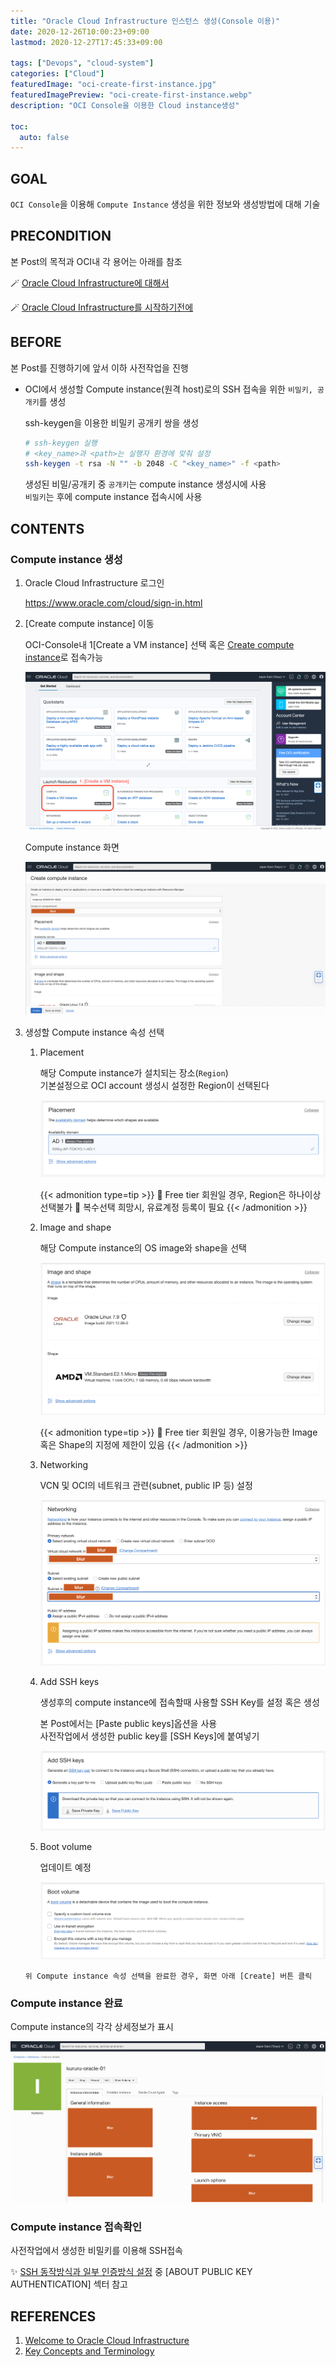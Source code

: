 ```yaml
---
title: "Oracle Cloud Infrastructure 인스턴스 생성(Console 이용)"
date: 2020-12-26T10:00:23+09:00
lastmod: 2020-12-27T17:45:33+09:00

tags: ["Devops", "cloud-system"]
categories: ["Cloud"]
featuredImage: "oci-create-first-instance.jpg"
featuredImagePreview: "oci-create-first-instance.webp"
description: "OCI Console을 이용한 Cloud instance생성"

toc:
  auto: false
---
```


<!--more-->

## GOAL

`OCI Console`을 이용해 `Compute Instance` 생성을 위한 정보와 생성방법에 대해 기술

## PRECONDITION

본 Post의 목적과 OCI내 각 용어는 아래를 참조

🪄 [Oracle Cloud Infrastructure에 대해서](../oci-basics/)

🪄 [Oracle Cloud Infrastructure를 시작하기전에](../oci-before/)

## BEFORE

본 Post를 진행하기에 앞서 이하 사전작업을 진행

- OCI에서 생성할 Compute instance(원격 host)로의 SSH 접속을 위한 `비밀키, 공개키`를 생성

  ssh-keygen을 이용한 비밀키 공개키 쌍을 생성

  ```bash
  # ssh-keygen 실행
  # <key_name>과 <path>는 실행자 환경에 맞춰 설정
  ssh-keygen -t rsa -N "" -b 2048 -C "<key_name>" -f <path>
  ```

  생성된 비밀/공개키 중 `공개키`는 compute instance 생성시에 사용 \
  `비밀키`는 후에 compute instance 접속시에 사용

## CONTENTS

### Compute instance 생성

1. Oracle Cloud Infrastructure 로그인

   https://www.oracle.com/cloud/sign-in.html

2. [Create compute instance] 이동

   OCI-Console내 1[Create a VM instance] 선택 혹은 [Create compute instance](https://cloud.oracle.com/compute/instances/create)로 접속가능

   ![OCI-Console](01_oci_dashboard.png)

   Compute instance 화면

   ![create-instance-index](02_create_instance_index.png)

3. 생성할 Compute instance 속성 선택

   1. Placement

      해당 Compute instance가 설치되는 장소(`Region`) \
      기본설정으로 OCI account 생성시 설정한 Region이 선택된다

      ![select-placement](03_select_placement.png)

      {{< admonition type=tip >}}
      🔆 Free tier 회원일 경우, Region은 하나이상 선택불가
      🔆 복수선택 희망시, 유료계정 등록이 필요
      {{< /admonition >}}

   2. Image and shape

      해당 Compute instance의 OS image와 shape을 선택

      ![select-imageAndShape](04_select_image_and_shape.png)

      {{< admonition type=tip >}}
      🔆 Free tier 회원일 경우, 이용가능한 Image 혹은 Shape의 지정에 제한이 있음
      {{< /admonition >}}

   3. Networking

      VCN 및 OCI의 네트워크 관련(subnet, public IP 등) 설정

      ![select-networking](05_select_networking.png)

   4. Add SSH keys

      생성후의 compute instance에 접속할때 사용할 SSH Key를 설정 혹은 생성

      본 Post에서는 [Paste public keys]옵션을 사용 \
      사전작업에서 생성한 public key를 [SSH Keys]에 붙여넣기

      ![add-ssh-keys](06_add_ssh_keys.png)

   5. Boot volume

      업데이트 예정

      ![select-boot-volume](07_select_boot_volume.png)

   `위 Compute instance 속성 선택을 완료한 경우, 화면 아래 [Create] 버튼 클릭`

### Compute instance 완료

Compute instance의 각각 상세정보가 표시

![complete-create-instance](08_complete_create_instance.png)

### Compute instance 접속확인

사전작업에서 생성한 비밀키를 이용해 SSH접속

✨ [SSH 동작방식과 일부 인증방식 설정](../../devops/ssh-authentication/) 중 [ABOUT PUBLIC KEY AUTHENTICATION] 섹터 참고

## REFERENCES

1. [Welcome to Oracle Cloud Infrastructure](https://docs.oracle.com/en-us/iaas/Content/GSG/Concepts/baremetalintro.htm)
2. [Key Concepts and Terminology](https://docs.oracle.com/en-us/iaas/Content/GSG/Concepts/concepts.htm)
